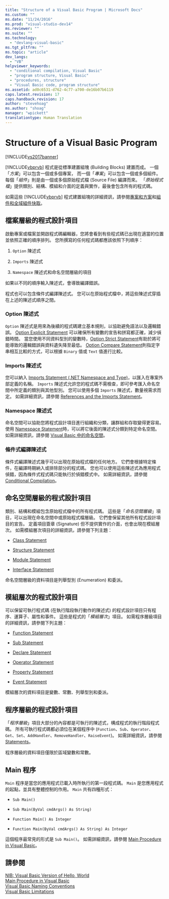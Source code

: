 ```yaml
---
title: "Structure of a Visual Basic Program | Microsoft Docs"
ms.custom: ""
ms.date: "11/24/2016"
ms.prod: "visual-studio-dev14"
ms.reviewer: ""
ms.suite: ""
ms.technology: 
  - "devlang-visual-basic"
ms.tgt_pltfrm: ""
ms.topic: "article"
dev_langs: 
  - "VB"
helpviewer_keywords: 
  - "conditional compilation, Visual Basic"
  - "program structure, Visual Basic"
  - "procedures, structure"
  - "Visual Basic code, program structure"
ms.assetid: ad0c6531-d762-4c77-a700-de16b07b6119
caps.latest.revision: 17
caps.handback.revision: 17
author: "stevehoag"
ms.author: "shoag"
manager: "wpickett"
translationtype: Human Translation
---
```

# Structure of a Visual Basic Program
[!INCLUDE[vs2017banner](../../../csharp/includes/vs2017banner.md)]

[!INCLUDE[vbprvb](../../../csharp/programming-guide/concepts/linq/includes/vbprvb_md.md)] 程式是從標準建置組塊 \(Building Blocks\) 建置而成。  一個「*方案*」可以包含一個或多個專案，  而一個「*專案*」可以包含一個或多個組件。  每個「*組件*」則是由一個或多個原始程式檔 \(Source File\) 編譯而來。  「*原始程式檔*」提供類別、結構、模組和介面的定義與實作，最後會包含所有的程式碼。  
  
 如需這些 [!INCLUDE[vbprvb](../../../csharp/programming-guide/concepts/linq/includes/vbprvb_md.md)] 程式建置組塊的詳細資訊，請參閱[專案和方案](/visual-studio/ide/solutions-and-projects-in-visual-studio)和[組件和全域組件快取](../Topic/Assemblies%20and%20the%20Global%20Assembly%20Cache%20\(C%23%20and%20Visual%20Basic\).md)。  
  
## 檔案層級的程式設計項目  
 啟動專案或檔案並開啟程式碼編輯器，您將會看到有些程式碼已出現在適當的位置並依照正確的順序排列。  您所撰寫的任何程式碼都應該依照下列順序：  
  
1.  `Option` 陳述式  
  
2.  `Imports` 陳述式  
  
3.  `Namespace` 陳述式和命名空間層級的項目  
  
 如果以不同的順序輸入陳述式，會導致編譯錯誤。  
  
 程式也可以包含條件式編譯陳述式。  您可以在原始程式檔中，將這些陳述式穿插在上述的陳述式順序之間。  
  
### Option 陳述式  
 `Option` 陳述式是用來為後續的程式碼建立基本規則，以協助避免語法以及邏輯錯誤。  [Option Explicit Statement](../../../visual-basic/language-reference/statements/option-explicit-statement.md) 可以確保所有變數的宣告和拼寫都正確，減少偵錯時間。  當您使用不同資料型別的變數時，[Option Strict Statement](../../../visual-basic/language-reference/statements/option-strict-statement.md)有助於將可能導致的邏輯錯誤與資料遺失降至最低。  [Option Compare Statement](../../../visual-basic/language-reference/statements/option-compare-statement.md)則指定字串相互比較的方式，可以根據 `Binary` 值或 `Text` 值進行比較。  
  
### Imports 陳述式  
 您可以納入 [Imports Statement \(.NET Namespace and Type\)](../../../visual-basic/language-reference/statements/imports-statement-net-namespace-and-type.md)，以匯入在專案外部定義的名稱。  `Imports` 陳述式允許您的程式碼不需檢查，即可參考匯入命名空間中所定義的類別與其他型別。  您可以使用多個 `Imports` 陳述式，數量視需求而定。  如需詳細資訊，請參閱 [References and the Imports Statement](../../../visual-basic/programming-guide/program-structure/references-and-the-imports-statement.md)。  
  
### Namespace 陳述式  
 命名空間可以協助您將程式設計項目進行組織和分類，讓群組和存取變得更容易。  使用 [Namespace Statement](../../../visual-basic/language-reference/statements/namespace-statement.md)時，可以將它後面的陳述式分類到特定命名空間。  如需詳細資訊，請參閱 [Visual Basic 中的命名空間](../../../visual-basic/programming-guide/program-structure/namespaces.md)。  
  
### 條件式編譯陳述式  
 條件式編譯陳述式幾乎可以出現在原始程式檔的任何地方。  它們會根據特定條件，在編譯時期納入或排除部分的程式碼。  您也可以使用這些陳述式為應用程式偵錯，因為條件式程式碼只能執行於偵錯模式中。  如需詳細資訊，請參閱 [Conditional Compilation](../../../visual-basic/programming-guide/program-structure/conditional-compilation.md)。  
  
## 命名空間層級的程式設計項目  
 類別、結構和模組包含原始程式檔中的所有程式碼。  這些是「*命名空間層級*」項目，可以出現在命名空間中或原始程式檔層級。  它們會保留其他所有程式設計項目的宣告。  定義項目簽章 \(Signature\) 但不提供實作的介面，也會出現在模組層次。  如需模組層次項目的詳細資訊，請參閱下列主題：  
  
-   [Class Statement](../../../visual-basic/language-reference/statements/class-statement.md)  
  
-   [Structure Statement](../../../visual-basic/language-reference/statements/structure-statement.md)  
  
-   [Module Statement](../../../visual-basic/language-reference/statements/module-statement.md)  
  
-   [Interface Statement](../../../visual-basic/language-reference/statements/interface-statement.md)  
  
 命名空間層級的資料項目是列舉型別 \(Enumeration\) 和委派。  
  
## 模組層次的程式設計項目  
 可以保留可執行程式碼 \(在執行階段執行動作的陳述式\) 的程式設計項目只有程序、運算子、屬性和事件。  這些是程式的「*模組層次*」項目。  如需程序層級項目的詳細資訊，請參閱下列主題：  
  
-   [Function Statement](../../../visual-basic/language-reference/statements/function-statement.md)  
  
-   [Sub Statement](../../../visual-basic/language-reference/statements/sub-statement.md)  
  
-   [Declare Statement](../../../visual-basic/language-reference/statements/declare-statement.md)  
  
-   [Operator Statement](../../../visual-basic/language-reference/statements/operator-statement.md)  
  
-   [Property Statement](../../../visual-basic/language-reference/statements/property-statement.md)  
  
-   [Event Statement](../../../visual-basic/language-reference/statements/event-statement.md)  
  
 模組層次的資料項目是變數、常數、列舉型別和委派。  
  
## 程序層級的程式設計項目  
 「*程序層級*」項目大部分的內容都是可執行的陳述式，構成程式的執行階段程式碼。  所有可執行程式碼都必須位在某個程序中 \(`Function`、`Sub`、`Operator`、`Get`、`Set`、`AddHandler`、`RemoveHandler`、`RaiseEvent`\)。  如需詳細資訊，請參閱 [Statements](../../../visual-basic/programming-guide/language-features/statements.md)。  
  
 程序層級的資料項目僅限於區域變數和常數。  
  
## Main 程序  
 `Main` 程序是當您的應用程式已載入時所執行的第一段程式碼。  `Main` 是您應用程式的起點，並具有整體控制的作用。  `Main` 共有四種形式：  
  
-   `Sub Main()`  
  
-   `Sub Main(ByVal cmdArgs() As String)`  
  
-   `Function Main() As Integer`  
  
-   `Function Main(ByVal cmdArgs() As String) As Integer`  
  
 這個程序最常見的形式是 `Sub Main()`。  如需詳細資訊，請參閱 [Main Procedure in Visual Basic](../../../visual-basic/programming-guide/program-structure/main-procedure.md)。  
  
## 請參閱  
 [NIB: Visual Basic Version of Hello, World](http://msdn.microsoft.com/zh-tw/9d030b60-e148-4366-a462-69532f02294c)   
 [Main Procedure in Visual Basic](../../../visual-basic/programming-guide/program-structure/main-procedure.md)   
 [Visual Basic Naming Conventions](../../../visual-basic/programming-guide/program-structure/naming-conventions.md)   
 [Visual Basic Limitations](../../../visual-basic/programming-guide/program-structure/limitations.md)